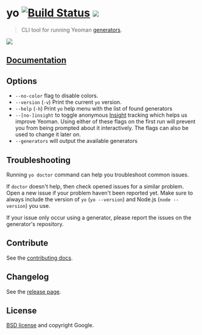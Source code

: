 # yo [![Build Status](https://travis-ci.org/yeoman/yo.svg?branch=master)](https://travis-ci.org/yeoman/yo) ![](http://img.shields.io/badge/unicorn-approved-ff69b4.svg)

> CLI tool for running Yeoman [generators](yeoman.io/generators/community.html).

![](screenshot.png)


## [Documentation](https://github.com/yeoman/yeoman/wiki)


## Options

- `--no-color` flag to disable colors.
- `--version` (`-v`) Print the current `yo` version.
- `--help` (`-h`) Print `yo` help menu with the list of found generators
- `--[no-]insight` to toggle anonymous [Insight](https://github.com/yeoman/insight) tracking which helps us improve Yeoman. Using either of these flags on the first run will prevent you from being prompted about it interactively. The flags can also be used to change it later on.
- `--generators` will output the available generators


## Troubleshooting

Running `yo doctor` command can help you troubleshoot common issues.

If `doctor` doesn't help, then check opened issues for a similar problem. Open a new issue if your problem haven't been reported yet. Make sure to always include the version of `yo` (`yo --version`) and Node.js (`node --version`) you use.

If your issue only occur using a generator, please report the issues on the generator's repository.


## Contribute

See the [contributing docs](https://github.com/yeoman/yeoman/blob/master/contributing.md).


## Changelog

See the [release page](https://github.com/yeoman/yo/releases).


## License

[BSD license](http://opensource.org/licenses/bsd-license.php) and copyright Google.
